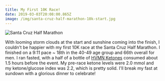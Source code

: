 ```yaml
---
title: My First 10K Race!
date: 2019-03-03T20:08:00.865Z
image: /img/santa-cruz-half-marathon-10k-start.jpg
---
```

![Santa Cruz Half Marathon](/img/santa-cruz-half-marathon-10k-finish.jpg)

With looming storm clouds at the start and sunshine coming into the finish, I couldn't be happier with my first 10K race at the Santa Cruz Half Marathon. I finished on a 9:11 pace ~ 18th in the 40-49 age group and 66th overall for men. I ran fasted, with a half of a bottle of [HVMN Ketones](https://hvmn.com/?r=kzbhpeln) consumed about 1.5 hours before the event. My pre-race ketone levels were 2.0 mmol and my ketone/glucose index was 2.2, which is pretty solid. I'll break my fast at sundown with a glorious dinner to celebrate!
